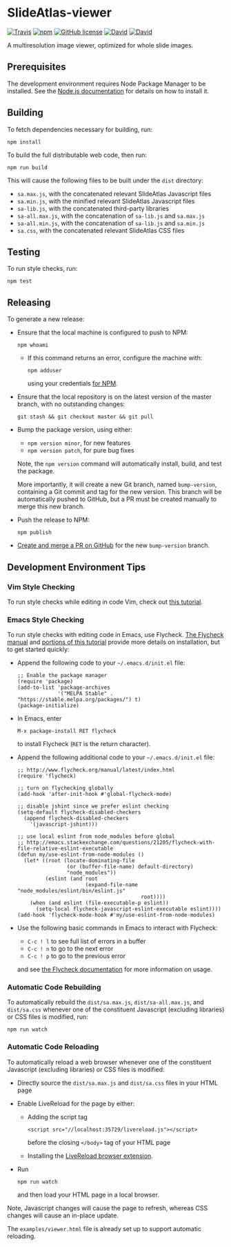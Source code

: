 # SlideAtlas-viewer

[![Travis](https://img.shields.io/travis/SlideAtlas/SlideAtlas-viewer/master.svg)](https://travis-ci.org/SlideAtlas/SlideAtlas-viewer)
[![npm](https://img.shields.io/npm/v/slideatlas-viewer.svg)](https://www.npmjs.com/package/slideatlas-viewer)
[![GitHub license](https://img.shields.io/badge/license-Apache%202-blue.svg)](https://raw.githubusercontent.com/SlideAtlas/SlideAtlas-viewer/master/LICENSE)
[![David](https://img.shields.io/david/SlideAtlas/SlideAtlas-viewer.svg)](https://github.com/SlideAtlas/SlideAtlas-viewer/blob/master/package.json)
[![David](https://img.shields.io/david/dev/SlideAtlas/SlideAtlas-viewer.svg)](https://github.com/SlideAtlas/SlideAtlas-viewer/blob/master/package.json)

A multiresolution image viewer, optimized for whole slide images.

## Prerequisites
The development environment requires Node Package Manager to be installed. See the
[Node.js documentation](https://docs.npmjs.com/getting-started/installing-node) for details on how to install it.

## Building
To fetch dependencies necessary for building, run:

`npm install`

To build the full distributable web code, then run:

`npm run build`

This will cause the following files to be built under the `dist` directory:
* `sa.max.js`, with the concatenated relevant SlideAtlas Javascript files 
* `sa.min.js`, with the minified relevant SlideAtlas Javascript files
* `sa-lib.js`, with the concatenated third-party libraries
* `sa-all.max.js`, with the concatenation of `sa-lib.js` and `sa.max.js`
* `sa-all.min.js`, with the concatenation of `sa-lib.js` and `sa.min.js`
* `sa.css`, with the concatenated relevant SlideAtlas CSS files

## Testing
To run style checks, run:

`npm test`

## Releasing
To generate a new release:
* Ensure that the local machine is configured to push to NPM:

  `npm whoami`

  * If this command returns an error, configure the machine with:

    `npm adduser`

    using your credentials [for NPM](https://www.npmjs.com/).

* Ensure that the local repository is on the latest version of the master branch, with no outstanding changes:

  `git stash && git checkout master && git pull`

* Bump the package version, using either:
  * `npm version minor`, for new features
  * `npm version patch`, for pure bug fixes

  Note, the `npm version` command will automatically install, build, and test the
  package.

  More importantly, it will create a new Git branch, named `bump-version`, containing a Git commit and tag for the new
  version. This branch will be automatically pushed to GitHub, but a PR must be created manually to merge this new
  branch.

* Push the release to NPM:

  `npm publish`

* [Create and merge a PR on GitHub](https://github.com/SlideAtlas/SlideAtlas-viewer/compare/bump-version?expand=1) for
  the new `bump-version` branch.

## Development Environment Tips
### Vim Style Checking
To run style checks while editing in code Vim, check out [this tutorial](http://usevim.com/2016/03/07/linting/).

### Emacs Style Checking
To run style checks with editing code in Emacs, use Flycheck.
[The Flycheck manual](http://flycheck.readthedocs.io/en/latest/user/installation.html) and
[portions of this tutorial](http://codewinds.com/blog/2015-04-02-emacs-flycheck-eslint-jsx.html) provide more details
on installation, but to get started quickly:
  * Append the following code to your `~/.emacs.d/init.el` file:
    ```
    ;; Enable the package manager
    (require 'package)
    (add-to-list 'package-archives
                 '("MELPA Stable" . "https://stable.melpa.org/packages/") t)
    (package-initialize)
    ```

  * In Emacs, enter

    `M-x package-install RET flycheck`

    to install Flycheck (`RET` is the return character).

  * Append the following additional code to your `~/.emacs.d/init.el` file:
    ```
    ;; http://www.flycheck.org/manual/latest/index.html
    (require 'flycheck)

    ;; turn on flychecking globally
    (add-hook 'after-init-hook #'global-flycheck-mode)

    ;; disable jshint since we prefer eslint checking
    (setq-default flycheck-disabled-checkers
      (append flycheck-disabled-checkers
        '(javascript-jshint)))

    ;; use local eslint from node_modules before global
    ;; http://emacs.stackexchange.com/questions/21205/flycheck-with-file-relative-eslint-executable
    (defun my/use-eslint-from-node-modules ()
      (let* ((root (locate-dominating-file
                    (or (buffer-file-name) default-directory)
                    "node_modules"))
             (eslint (and root
                          (expand-file-name "node_modules/eslint/bin/eslint.js"
                                            root))))
        (when (and eslint (file-executable-p eslint))
          (setq-local flycheck-javascript-eslint-executable eslint))))
    (add-hook 'flycheck-mode-hook #'my/use-eslint-from-node-modules)
    ```

  * Use the following basic commands in Emacs to interact with Flycheck:
    * `C-c ! l` to see full list of errors in a buffer
    * `C-c ! n` to go to the next error
    * `C-c ! p` to go to the previous error

    and see [the Flycheck documentation](http://flycheck.readthedocs.io/en/latest/user/error-list.html) for more
    information on usage.

### Automatic Code Rebuilding
To automatically rebuild the `dist/sa.max.js`, `dist/sa-all.max.js`, and `dist/sa.css` whenever one of the constituent
Javascript (excluding libraries) or CSS files is modified, run:

  `npm run watch`

### Automatic Code Reloading
To automatically reload a web browser whenever one of the constituent Javascript (excluding libraries) or CSS files is
modified:
  * Directly source the `dist/sa.max.js` and `dist/sa.css` files in your HTML page

  * Enable LiveReload for the page by either:
    * Adding the script tag

      `<script src="//localhost:35729/livereload.js"></script>`

      before the closing `</body>` tag of your HTML page
    * Installing the [LiveReload browser extension](http://livereload.com/extensions/).

  * Run

    `npm run watch`

    and then load your HTML page in a local browser.

 Note, Javascript changes will cause the page to refresh, whereas CSS changes will cause an in-place update.

 The `examples/viewer.html` file is already set up to support automatic reloading.
